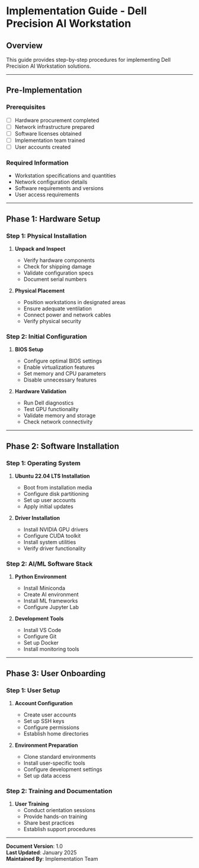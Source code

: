 # Implementation Guide - Dell Precision AI Workstation

## Overview

This guide provides step-by-step procedures for implementing Dell Precision AI Workstation solutions.

---

## Pre-Implementation

### Prerequisites
- [ ] Hardware procurement completed
- [ ] Network infrastructure prepared
- [ ] Software licenses obtained
- [ ] Implementation team trained
- [ ] User accounts created

### Required Information
- Workstation specifications and quantities
- Network configuration details
- Software requirements and versions
- User access requirements

---

## Phase 1: Hardware Setup

### Step 1: Physical Installation
1. **Unpack and Inspect**
   - Verify hardware components
   - Check for shipping damage
   - Validate configuration specs
   - Document serial numbers

2. **Physical Placement**
   - Position workstations in designated areas
   - Ensure adequate ventilation
   - Connect power and network cables
   - Verify physical security

### Step 2: Initial Configuration
1. **BIOS Setup**
   - Configure optimal BIOS settings
   - Enable virtualization features
   - Set memory and CPU parameters
   - Disable unnecessary features

2. **Hardware Validation**
   - Run Dell diagnostics
   - Test GPU functionality
   - Validate memory and storage
   - Check network connectivity

---

## Phase 2: Software Installation

### Step 1: Operating System
1. **Ubuntu 22.04 LTS Installation**
   - Boot from installation media
   - Configure disk partitioning
   - Set up user accounts
   - Apply initial updates

2. **Driver Installation**
   - Install NVIDIA GPU drivers
   - Configure CUDA toolkit
   - Install system utilities
   - Verify driver functionality

### Step 2: AI/ML Software Stack
1. **Python Environment**
   - Install Miniconda
   - Create AI environment
   - Install ML frameworks
   - Configure Jupyter Lab

2. **Development Tools**
   - Install VS Code
   - Configure Git
   - Set up Docker
   - Install monitoring tools

---

## Phase 3: User Onboarding

### Step 1: User Setup
1. **Account Configuration**
   - Create user accounts
   - Set up SSH keys
   - Configure permissions
   - Establish home directories

2. **Environment Preparation**
   - Clone standard environments
   - Install user-specific tools
   - Configure development settings
   - Set up data access

### Step 2: Training and Documentation
1. **User Training**
   - Conduct orientation sessions
   - Provide hands-on training
   - Share best practices
   - Establish support procedures

---

**Document Version**: 1.0  
**Last Updated**: January 2025  
**Maintained By**: Implementation Team